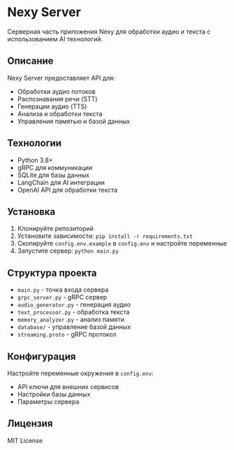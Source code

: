 # Nexy Server

Серверная часть приложения Nexy для обработки аудио и текста с использованием AI технологий.

## Описание

Nexy Server предоставляет API для:
- Обработки аудио потоков
- Распознавания речи (STT)
- Генерации аудио (TTS)
- Анализа и обработки текста
- Управления памятью и базой данных

## Технологии

- Python 3.8+
- gRPC для коммуникации
- SQLite для базы данных
- LangChain для AI интеграции
- OpenAI API для обработки текста

## Установка

1. Клонируйте репозиторий
2. Установите зависимости: `pip install -r requirements.txt`
3. Скопируйте `config.env.example` в `config.env` и настройте переменные
4. Запустите сервер: `python main.py`

## Структура проекта

- `main.py` - точка входа сервера
- `grpc_server.py` - gRPC сервер
- `audio_generator.py` - генерация аудио
- `text_processor.py` - обработка текста
- `memory_analyzer.py` - анализ памяти
- `database/` - управление базой данных
- `streaming.proto` - gRPC протокол

## Конфигурация

Настройте переменные окружения в `config.env`:
- API ключи для внешних сервисов
- Настройки базы данных
- Параметры сервера

## Лицензия

MIT License
